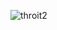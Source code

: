 ![throit2](https://github.com/Tumppi66/v3rm-archive/assets/61348006/6ef5f8f2-b9db-4155-a248-32b2a572fcc2)
